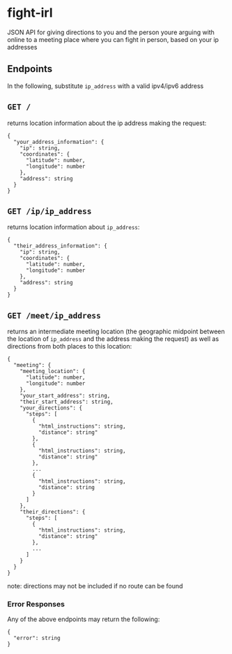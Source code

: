 # fight-irl
JSON API for giving directions to you and the person youre arguing with online to a meeting place where you can fight in person, based on your ip addresses

## Endpoints
In the following, substitute `ip_address` with a valid ipv4/ipv6 address

`GET /`
---
returns location information about the ip address making the request:
```
{
  "your_address_information": {
    "ip": string,
    "coordinates": {
      "latitude": number,
      "longitude": number
    },
    "address": string
  }
}
```

`GET /ip/ip_address`
---
returns location information about `ip_address`:
```
{
  "their_address_information": {
    "ip": string,
    "coordinates": {
      "latitude": number,
      "longitude": number
    },
    "address": string
  }
}
```

`GET /meet/ip_address`
---
returns an intermediate meeting location (the geographic midpoint between the location of `ip_address` and the address making the request) as well as directions
from both places to this location:
```
{
  "meeting": {
    "meeting_location": {
      "latitude": number,
      "longitude": number
    },
    "your_start_address": string,
    "their_start_address": string,
    "your_directions": {
      "steps": [
        {
          "html_instructions": string,
          "distance": string"
        },
        {
          "html_instructions": string,
          "distance": string"
        },
        ...
        {
          "html_instructions": string,
          "distance": string
        }
      ]
    },
    "their_directions": {
      "steps": [
        {
          "html_instructions": string,
          "distance": string"
        },
        ...
      ]
    }
  }
}
```
note: directions may not be included if no route can be found

### Error Responses
Any of the above endpoints may return the following:
```
{
  "error": string
}
```
